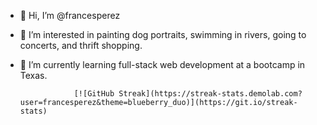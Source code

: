 - 👋 Hi, I’m @francesperez
- 👀 I’m interested in painting dog portraits, swimming in rivers, going to concerts, and thrift shopping.
- 🌱 I’m currently learning full-stack web development at a bootcamp in Texas.

                  [![GitHub Streak](https://streak-stats.demolab.com?user=francesperez&theme=blueberry_duo)](https://git.io/streak-stats)
<!-- ![image](https://img.shields.io/badge/Gmail-D14836?style=for-the-badge&logo=gmail&logoColor=white) -->




<!---
francesperez/francesperez is a ✨ special ✨ repository because its `README.md` (this file) appears on your GitHub profile.
You can click the Preview link to take a look at your changes.
--->
